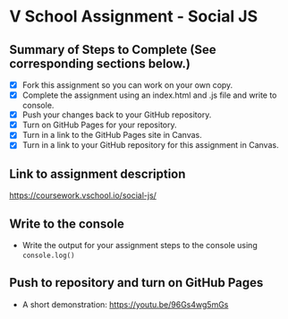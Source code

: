 # V School Assignment - Social JS

## Summary of Steps to Complete (See corresponding sections below.)

- [x] Fork this assignment so you can work on your own copy.
- [X] Complete the assignment using an index.html and .js file and write to console.
- [X] Push your changes back to your GitHub repository.
- [X] Turn on GitHub Pages for your repository.
- [X] Turn in a link to the GitHub Pages site in Canvas.
- [X] Turn in a link to your GitHub repository for this assignment in Canvas.

## Link to assignment description
https://coursework.vschool.io/social-js/

## Write to the console

* Write the output for your assignment steps to the console using `console.log()`

## Push to repository and turn on GitHub Pages

* A short demonstration: https://youtu.be/96Gs4wg5mGs
